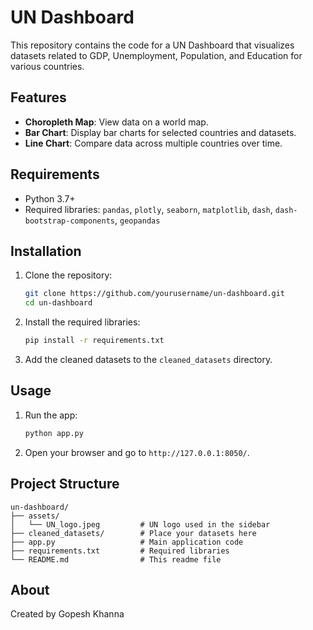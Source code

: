 # UN Dashboard
This repository contains the code for a UN Dashboard that visualizes datasets related to GDP, Unemployment, Population, and Education for various countries.

## Features
- **Choropleth Map**: View data on a world map.
- **Bar Chart**: Display bar charts for selected countries and datasets.
- **Line Chart**: Compare data across multiple countries over time.

## Requirements
- Python 3.7+
- Required libraries: `pandas`, `plotly`, `seaborn`, `matplotlib`, `dash`, `dash-bootstrap-components`, `geopandas`

## Installation
1. Clone the repository:
    ```bash
    git clone https://github.com/yourusername/un-dashboard.git
    cd un-dashboard
    ```

2. Install the required libraries:
    ```bash
    pip install -r requirements.txt
    ```

3. Add the cleaned datasets to the `cleaned_datasets` directory.

## Usage
1. Run the app:
    ```bash
    python app.py
    ```

2. Open your browser and go to `http://127.0.0.1:8050/`.

## Project Structure
```plaintext
un-dashboard/
├── assets/
│   └── UN_logo.jpeg         # UN logo used in the sidebar
├── cleaned_datasets/        # Place your datasets here
├── app.py                   # Main application code
├── requirements.txt         # Required libraries
└── README.md                # This readme file
```
## About
Created by Gopesh Khanna
